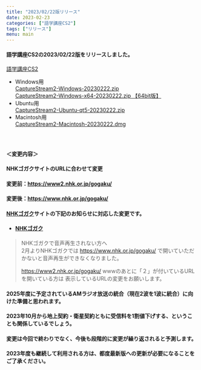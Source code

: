 ```yaml
---
title: "2023/02/22版リリース"
date: 2023-02-23
categories: ["語学講座CS2"]
tags: ["リリース"]
menu: main
---
```

#### 語学講座CS2の2023/02/22版をリリースしました。
[語学講座CS2](https://csreviser.github.io/CaptureStream2/)
* Windows用    
[CaptureStream2-Windows-20230222.zip](https://github.com/CSReviser/CaptureStream2/releases/download/20230222/CaptureStream2-Windows-20230222.zip)   
[CaptureStream2-Windows-x64-20230222.zip 【64bit版】](https://github.com/CSReviser/CaptureStream2/releases/download/20230222/CaptureStream2-Windows-x64-20230222.zip) 
* Ubuntu用    
[CaptureStream2-Ubuntu-qt5-20230222.zip](https://github.com/CSReviser/CaptureStream2/releases/download/20230222/CaptureStream2-Ubuntu-qt5-20230222.zip)
* Macintosh用    
[CaptureStream2-Macintosh-20230222.dmg](https://github.com/CSReviser/CaptureStream2/releases/download/20230222/CaptureStream2-Macintosh-20230222.dmg)
####  　　　  
#### ＜変更内容＞　　　
#### NHKゴガクサイトのURLに合わせて変更
#### 変更前：https://www2.nhk.or.jp/gogaku/
#### 変更後：https://www.nhk.or.jp/gogaku/
#### [NHKゴガク](https://www.nhk.or.jp/gogaku/)サイトの下記のお知らせに対応した変更です。
* #### [NHKゴガク](https://www.nhk.or.jp/gogaku/)
> NHKゴガクで音声再生されない方へ         
> 2月よりNHKゴガクでは
> https://www.nhk.or.jp/gogaku/
> で開いていただかないと音声再生ができなくなりました。
> 
> https://www2.nhk.or.jp/gogaku/
> wwwのあとに「２」が付いているURLを開いている方は
> 表示しているURLの変更をお願いします。 
#### 2025年度に予定されているAMラジオ放送の統合（現在2波を1波に統合）に向けた準備と思われます。
#### 2023年10月から地上契約・衛星契約ともに受信料を1割値下げする、ということも関係しているでしょう。
#### 変更は今回で終わりでなく、今後も段階的に変更が繰り返されると予測します。
#### 2023年度も継続して利用される方は、都度最新版への更新が必要になることをご了承ください。
